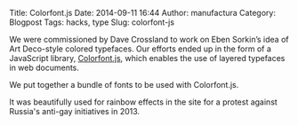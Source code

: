 Title: Colorfont.js
Date: 2014-09-11 16:44
Author: manufactura
Category: Blogpost
Tags: hacks, type
Slug: colorfont-js


We were commissioned by Dave Crossland to work on Eben Sorkin’s idea of Art Deco-style colored typefaces. Our efforts ended up in the form of a JavaScript library, [Colorfont.js](http://manufacturaindependente.com/colorfont), which enables the use of layered typefaces in web documents.

We put together a bundle of fonts to be used with Colorfont.js.

It was beautifully used for rainbow effects in the site for a protest against Russia's anti-gay initiatives in 2013.
